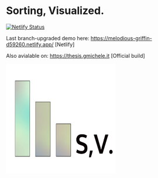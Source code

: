 # Sorting, Visualized.



[![Netlify Status](https://api.netlify.com/api/v1/badges/aad8839d-95b4-4204-be94-65c3920c62d9/deploy-status)](https://app.netlify.com/sites/melodious-griffin-d59260/deploys)

Last branch-upgraded demo here: https://melodious-griffin-d59260.netlify.app/ [Netlify]

Also avialable on: https://thesis.gmichele.it [Official build]


<img src="/public/logo512.png" width="300px"/>
